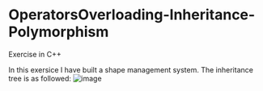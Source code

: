 # OperatorsOverloading-Inheritance-Polymorphism
Exercise in C++ 

In this exersice I have built a shape management system.
The inheritance tree is as followed: 
![image](https://user-images.githubusercontent.com/112966381/227149239-6b5d19c5-ae2f-4ea9-848e-1b520e5e480d.png)


